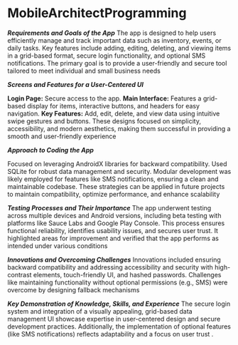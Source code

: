 # MobileArchitectProgramming

_**Requirements and Goals of the App**_
The app is designed to help users efficiently manage and track important data such as inventory, events, or daily tasks. Key features include adding, editing, deleting, and viewing items in a grid-based format, secure login functionality, and optional SMS notifications. The primary goal is to provide a user-friendly and secure tool tailored to meet individual and small business needs​



_**Screens and Features for a User-Centered UI**_

**Login Page:** Secure access to the app.
**Main Interface:** Features a grid-based display for items, interactive buttons, and headers for easy navigation.
**Key Features:** Add, edit, delete, and view data using intuitive swipe gestures and buttons.
These designs focused on simplicity, accessibility, and modern aesthetics, making them successful in providing a smooth and user-friendly experience​


_**Approach to Coding the App**_

Focused on leveraging AndroidX libraries for backward compatibility.
Used SQLite for robust data management and security.
Modular development was likely employed for features like SMS notifications, ensuring a clean and maintainable codebase.
These strategies can be applied in future projects to maintain compatibility, optimize performance, and enhance scalability​


_**Testing Processes and Their Importance**_
The app underwent testing across multiple devices and Android versions, including beta testing with platforms like Sauce Labs and Google Play Console. This process ensures functional reliability, identifies usability issues, and secures user trust. It highlighted areas for improvement and verified that the app performs as intended under various conditions​



_**Innovations and Overcoming Challenges**_
Innovations included ensuring backward compatibility and addressing accessibility and security with high-contrast elements, touch-friendly UI, and hashed passwords. Challenges like maintaining functionality without optional permissions (e.g., SMS) were overcome by designing fallback mechanisms​



_**Key Demonstration of Knowledge, Skills, and Experience**_
The secure login system and integration of a visually appealing, grid-based data management UI showcase expertise in user-centered design and secure development practices. Additionally, the implementation of optional features (like SMS notifications) reflects adaptability and a focus on user trust​
.

